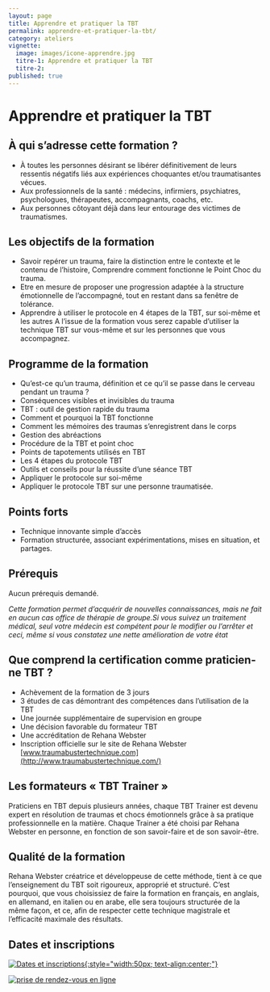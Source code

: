 ```yaml
---
layout: page
title: Apprendre et pratiquer la TBT
permalink: apprendre-et-pratiquer-la-tbt/
category: ateliers
vignette:
  image: images/icone-apprendre.jpg
  titre-1: Apprendre et pratiquer la TBT
  titre-2:
published: true
---
```


# Apprendre et pratiquer la TBT

## À qui s’adresse cette formation ?
- À toutes les personnes désirant se libérer définitivement de leurs ressentis négatifs liés aux expériences choquantes et/ou traumatisantes vécues.
- Aux professionnels de la santé : médecins, infirmiers, psychiatres, psychologues, thérapeutes, accompagnants, coachs, etc.
- Aux personnes côtoyant déjà dans leur entourage des victimes de traumatismes.

## Les objectifs de la formation
- Savoir repérer un trauma, faire la distinction entre le contexte et le contenu de l’histoire, Comprendre comment fonctionne le Point Choc du trauma.
- Etre en mesure de proposer une progression adaptée à la structure émotionnelle de l’accompagné, tout en restant dans sa fenêtre de tolérance.
- Apprendre à utiliser le protocole en 4 étapes de la TBT, sur soi-même et les autres
A l’issue de la formation vous serez capable d’utiliser la technique TBT sur vous-même et sur les personnes que vous accompagnez.

## Programme de la formation
- Qu’est-ce qu’un trauma, définition et ce qu’il se passe dans le cerveau pendant un trauma ?
- Conséquences visibles et invisibles du trauma
- TBT : outil de gestion rapide du trauma
- Comment et pourquoi la TBT fonctionne
- Comment les mémoires des traumas s’enregistrent dans le corps
- Gestion des abréactions
- Procédure de la TBT et point choc
- Points de tapotements utilisés en TBT
- Les 4 étapes du protocole TBT
- Outils et conseils pour la réussite d’une séance TBT
- Appliquer le protocole sur soi-même
- Appliquer le protocole TBT sur une personne traumatisée.

## Points forts
- Technique innovante simple d’accès
- Formation structurée, associant expérimentations, mises en situation, et partages.

## Prérequis
Aucun prérequis demandé.

*Cette formation permet d’acquérir de nouvelles connaissances, mais ne fait en aucun cas office de thérapie de groupe.Si vous suivez un traitement médical, seul votre médecin est compétent pour le modifier ou l’arrêter et ceci, même si vous constatez une nette amélioration de votre état*

## Que comprend la certification comme praticien-ne TBT ?
- Achèvement de la formation de 3 jours
- 3 études de cas démontrant des compétences dans l’utilisation de la TBT
- Une journée supplémentaire de supervision en groupe
- Une décision favorable du formateur TBT
- Une accréditation de Rehana Webster
- Inscription officielle sur le site de Rehana Webster [www.traumabustertechnique.com](http://www.traumabustertechnique.com/)

## Les formateurs « TBT Trainer »
Praticiens en TBT depuis plusieurs années, chaque TBT Trainer est devenu expert en résolution de traumas et chocs émotionnels grâce à sa pratique professionnelle en la matière. Chaque Trainer a été choisi par Rehana Webster en personne, en fonction de son savoir-faire et de son savoir-être.

## Qualité de la formation
Rehana Webster créatrice et développeuse de cette méthode, tient à ce que l’enseignement du TBT soit rigoureux, approprié et structuré.
C’est pourquoi, que vous choisissiez de faire la formation en français, en anglais, en allemand, en italien ou en arabe, elle sera toujours structurée de la même façon, et ce, afin de respecter cette technique magistrale et l’efficacité maximale des résultats.

## Dates et inscriptions

[![Dates et inscriptions](../images/icone-dates.jpg){:style="width:50px; text-align:center;"}](../dates/)

<a href="http://efttbt.datedechoix.com/" target="_blank"><img src="http://www.datedechoix.com/images/buttonFrench.gif" title="Prendre rendez-vous" alt="prise de rendez-vous en ligne" border="0" /></a>

